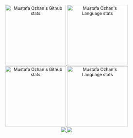 <!-- Light Mode -->
<div align="center">
    <a href="https://github.com/anuraghazra/github-readme-stats#gh-light-mode-only">
        <img height=200 
            src="https://github-readme-stats.vercel.app/api?username=mustafaozhan&count_private=true&include_all_commits=true&line_height=28&card_width=460&include_orgs=true&theme=default&show_icons=true#gh-light-mode-only"
            alt="Mustafa Ozhan's Github stats" />
    </a>
    <a href="https://github.com/anuraghazra/github-readme-stats#gh-light-mode-only">
        <img height=200 
            src="https://github-readme-stats.vercel.app/api/top-langs/?username=mustafaozhan&count_private&include_all_commits=true&layout=compact&langs_count=10&hide=css&include_orgs=true&theme=default&show_icons=true#gh-light-mode-only"
            alt="Mustafa Ozhan's Language stats" />
    </a>
</div>

<!-- Dark Mode -->
<div align="center"> 
    <a href="https://github.com/anuraghazra/github-readme-stats#gh-dark-mode-only">
        <img height=200 
            src="https://github-readme-stats.vercel.app/api?username=mustafaozhan&count_private=true&include_all_commits=true&line_height=28&hide_border=true&card_width=460&include_orgs=true&theme=react&show_icons=true#gh-dark-mode-only"
            alt="Mustafa Ozhan's Github stats" />
    </a>
    <a href="https://github.com/anuraghazra/github-readme-stats#gh-dark-mode-only">
        <img height=200 
            src="https://github-readme-stats.vercel.app/api/top-langs/?username=mustafaozhan&count_private&include_all_commits=true&layout=compact&langs_count=10&hide=css&hide_border=true&include_orgs=true&theme=react&show_icons=true=000000#gh-dark-mode-only"
            alt="Mustafa Ozhan's Language stats" />
    </a>
</div>

<div align="center"> 
    <a href="https://committers.top/germany.html">
        <img src="http://iot.fbiego.com/api/v1/commits?user=mustafaozhan&country=germany&bg_color=212328&text_color=fafafa&border_color=0000000">
    </a>
    <a href="https://committers.top/germany_private.html">
        <img src="http://iot.fbiego.com/api/v1/commits?user=mustafaozhan&country=germany_private&bg_color=212328&text_color=fafafa&border_color=0000000">
    </a>
<!--     <a href="https://committers.top/worldwide.html">
        <img src="http://iot.fbiego.com/api/v1/commits?user=mustafaozhan&country=worldwide&bg_color=212328&text_color=fafafa&border_color=0000000000">
    </a> -->
</div>
